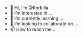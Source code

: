 - 👋 Hi, I’m @Rorbilla
- 👀 I’m interested in ...
- 🌱 I’m currently learning ...
- 💞️ I’m looking to collaborate on ...
- 📫 How to reach me ...

<!---
Rorbilla/Rorbilla is a ✨ special ✨ repository because its `README.md` (this file) appears on your GitHub profile.
You can click the Preview link to take a look at your changes.
--->
